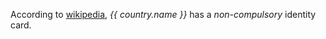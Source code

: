 According to [wikipedia](https://en.wikipedia.org/wiki/List_of_national_identity_card_policies_by_country#Countries_with_non-compulsory_identity_cards),
*{{ country.name }}* has a *non-compulsory* identity card.
